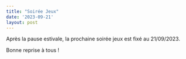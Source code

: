 ```yaml
---
title: "Soirée Jeux"
date: '2023-09-21'
layout: post
---
```


Après la pause estivale, la prochaine soirée jeux est fixé au 21/09/2023.

Bonne reprise à tous !

